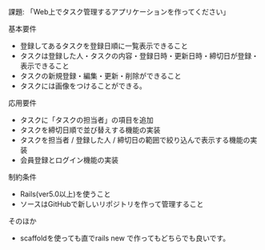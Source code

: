 課題: 「Web上でタスク管理するアプリケーションを作ってください」

基本要件
- 登録してあるタスクを登録日順に一覧表示できること
- タスクは登録した人・タスクの内容・登録日時・更新日時・締切日が登録・表示できること
- タスクの新規登録・編集・更新・削除ができること
- タスクには画像をつけることができる。

応用要件
- タスクに「タスクの担当者」の項目を追加
- タスクを締切日順で並び替えする機能の実装
- タスクを担当者 / 登録した人 / 締切日の範囲で絞り込んで表示する機能の実装
- 会員登録とログイン機能の実装

制約条件
- Rails(ver5.0以上)を使うこと
- ソースはGitHubで新しいリポジトリを作って管理すること

そのほか
- scaffoldを使っても直でrails new で作ってもどちらでも良いです。